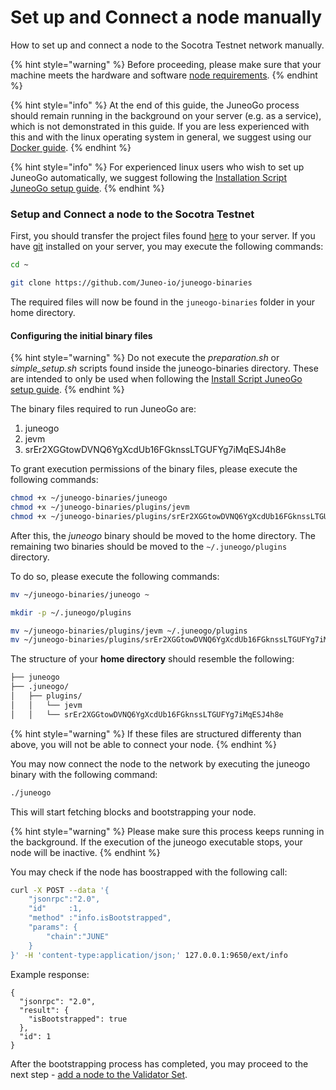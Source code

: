 # Set up and Connect a node manually

How to set up and connect a node to the Socotra Testnet network manually.

{% hint style="warning" %}
Before proceeding, please make sure that your machine meets the hardware and software [node requirements](node-requirements.md).
{% endhint %}

{% hint style="info" %}
At the end of this guide, the JuneoGo process should remain running in the background on your server (e.g. as a service), which is not demonstrated in this guide. If you are less experienced with this and with the linux operating system in general, we suggest using our [Docker guide](set-up-and-connect-a-node-with-docker.md).
{% endhint %}

{% hint style="info" %}
For experienced linux users who wish to set up JuneoGo automatically, we suggest following the [Installation Script JuneoGo setup guide](set-up-and-connect-a-node.md).
{% endhint %}

### Setup and Connect a node to the Socotra Testnet[​](https://docs.avax.network/nodes/build/run-avalanche-node-manually#run-an-avalanche-node) <a href="#run-an-avalanche-node" id="run-an-avalanche-node"></a>

First, you should transfer the project files found [here](https://github.com/Juneo-io/juneogo-binaries) to your server. If you have [git](https://git-scm.com/) installed on your server, you may execute the following commands:

```bash
cd ~

git clone https://github.com/Juneo-io/juneogo-binaries
```

The required files will now be found in the `juneogo-binaries` folder in your home directory.

#### Configuring the initial binary files

{% hint style="warning" %}
Do not execute the _preparation.sh_ or _simple_setup.sh_ scripts found inside the juneogo-binaries directory. These are intended to only be used when following the [Install Script JuneoGo setup guide](set-up-and-connect-a-node.md).
{% endhint %}

The binary files required to run JuneoGo are:

1. juneogo
2. jevm
3. srEr2XGGtowDVNQ6YgXcdUb16FGknssLTGUFYg7iMqESJ4h8e

To grant execution permissions of the binary files, please execute the following commands:

```bash
chmod +x ~/juneogo-binaries/juneogo
chmod +x ~/juneogo-binaries/plugins/jevm
chmod +x ~/juneogo-binaries/plugins/srEr2XGGtowDVNQ6YgXcdUb16FGknssLTGUFYg7iMqESJ4h8e
```

After this, the _juneogo_ binary should be moved to the home directory. The remaining two binaries should be moved to the `~/.juneogo/plugins` directory.

To do so, please execute the following commands:

```bash
mv ~/juneogo-binaries/juneogo ~

mkdir -p ~/.juneogo/plugins

mv ~/juneogo-binaries/plugins/jevm ~/.juneogo/plugins
mv ~/juneogo-binaries/plugins/srEr2XGGtowDVNQ6YgXcdUb16FGknssLTGUFYg7iMqESJ4h8e ~/.juneogo/plugins
```

The structure of your **home directory** should resemble the following:

```bash
├── juneogo
├── .juneogo/
│   ├── plugins/
│   │   └── jevm
│   │   └── srEr2XGGtowDVNQ6YgXcdUb16FGknssLTGUFYg7iMqESJ4h8e
```

{% hint style="warning" %}
If these files are structured differenty than above, you will not be able to connect your node.
{% endhint %}

You may now connect the node to the network by executing the juneogo binary with the following command:

```sh
./juneogo
```

This will start fetching blocks and bootstrapping your node.

{% hint style="warning" %}
Please make sure this process keeps running in the background. If the execution of the juneogo executable stops, your node will be inactive.
{% endhint %}

You may check if the node has boostrapped with the following call:

```sh
curl -X POST --data '{
    "jsonrpc":"2.0",
    "id"     :1,
    "method" :"info.isBootstrapped",
    "params": {
        "chain":"JUNE"
    }
}' -H 'content-type:application/json;' 127.0.0.1:9650/ext/info
```

Example response:

```
{
  "jsonrpc": "2.0",
  "result": {
    "isBootstrapped": true
  },
  "id": 1
}
```

After the bootstrapping process has completed, you may proceed to the next step - [add a node to the Validator Set](../validate/add-a-validator.md).

